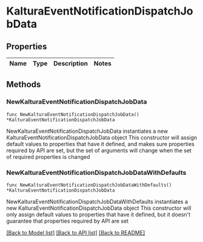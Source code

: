 # KalturaEventNotificationDispatchJobData

## Properties

Name | Type | Description | Notes
------------ | ------------- | ------------- | -------------

## Methods

### NewKalturaEventNotificationDispatchJobData

`func NewKalturaEventNotificationDispatchJobData() *KalturaEventNotificationDispatchJobData`

NewKalturaEventNotificationDispatchJobData instantiates a new KalturaEventNotificationDispatchJobData object
This constructor will assign default values to properties that have it defined,
and makes sure properties required by API are set, but the set of arguments
will change when the set of required properties is changed

### NewKalturaEventNotificationDispatchJobDataWithDefaults

`func NewKalturaEventNotificationDispatchJobDataWithDefaults() *KalturaEventNotificationDispatchJobData`

NewKalturaEventNotificationDispatchJobDataWithDefaults instantiates a new KalturaEventNotificationDispatchJobData object
This constructor will only assign default values to properties that have it defined,
but it doesn't guarantee that properties required by API are set


[[Back to Model list]](../README.md#documentation-for-models) [[Back to API list]](../README.md#documentation-for-api-endpoints) [[Back to README]](../README.md)


